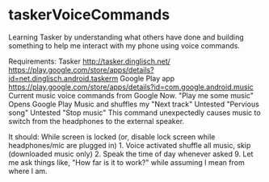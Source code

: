 taskerVoiceCommands
===================

Learning Tasker by understanding what others have done and building something to help me interact with my phone using voice commands.

Requirements:
Tasker
  http://tasker.dinglisch.net/
  https://play.google.com/store/apps/details?id=net.dinglisch.android.taskerm
Google Play app
  https://play.google.com/store/apps/details?id=com.google.android.music
Current music voice commands from Google Now.
  "Play me some music"
    Opens Google Play Music and shuffles my 
  "Next track"
    Untested
  "Pervious song"
    Untested
  "Stop music"
    This command unexpectedly causes music to switch from the headphones to the external speaker.

It should:
  While screen is locked (or, disable lock screen while headphones/mic are plugged in)
    1. Voice activated shuffle all music, skip (downloaded music only)
    2. Speak the time of day whenever asked
    9. Let me ask things like, "How far is it to work?" while assuming I mean from where I am.
